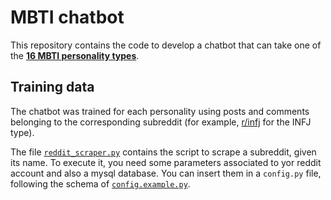 
# __MBTI chatbot__

This repository contains the code to develop a chatbot that can take one of the [__16 MBTI personality types__](https://www.16personalities.com/personality-types).

## __Training data__

The chatbot was trained for each personality using posts and comments belonging to the corresponding subreddit (for example, [r/infj](https://www.reddit.com/r/infj/) for the INFJ type). 

The file [`reddit_scraper.py`](https://github.com/aleceress/mbti_chatbot/blob/master/subreddit_scraper.py) contains the script to scrape a subreddit, given its name.
To execute it, you need some parameters associated to yor reddit account and also a mysql database. You can insert them in a `config.py` file, following the schema of [`config.example.py`](https://github.com/aleceress/mbti_chatbot/blob/master/config.example.py).
